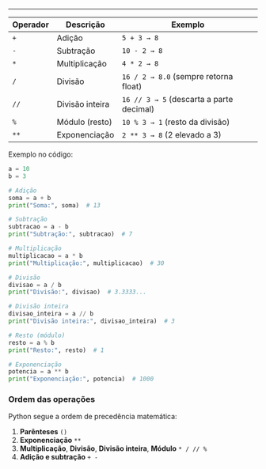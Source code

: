 
---

| **Operador** | **Descrição**   | **Exemplo**                              |
| ------------ | --------------- | ---------------------------------------- |
| `+`          | Adição          | `5 + 3 → 8`                              |
| `-`          | Subtração       | `10 - 2 → 8`                             |
| `*`          | Multiplicação   | `4 * 2 → 8`                              |
| `/`          | Divisão         | `16 / 2 → 8.0` (sempre retorna float)    |
| `//`         | Divisão inteira | `16 // 3 → 5` (descarta a parte decimal) |
| `%`          | Módulo (resto)  | `10 % 3 → 1` (resto da divisão)          |
| `**`         | Exponenciação   | `2 ** 3 → 8` (2 elevado a 3)             |
Exemplo no código:
```python
a = 10
b = 3

# Adição
soma = a + b
print("Soma:", soma)  # 13

# Subtração
subtracao = a - b
print("Subtração:", subtracao)  # 7

# Multiplicação
multiplicacao = a * b
print("Multiplicação:", multiplicacao)  # 30

# Divisão
divisao = a / b
print("Divisão:", divisao)  # 3.3333...

# Divisão inteira
divisao_inteira = a // b
print("Divisão inteira:", divisao_inteira)  # 3

# Resto (módulo)
resto = a % b
print("Resto:", resto)  # 1

# Exponenciação
potencia = a ** b
print("Exponenciação:", potencia)  # 1000

```

### Ordem das operações 

Python segue a ordem de precedência matemática:
1. **Parênteses** `()`
2. **Exponenciação** `**`
3. **Multiplicação**, **Divisão**, **Divisão inteira**, **Módulo** `* / // %`
4. **Adição e subtração** `+ -`











